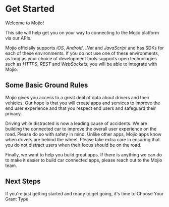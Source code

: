 # Get Started #

Welcome to Mojio! 

This site will help get you on your way to connecting to the Mojio platform via our APIs. 

Mojio officially supports _iOS_, _Android_, _.Net_ and _JavaScript_ and has SDKs for each of these environments. If you do not use one of these environments, as long as your choice of development tools supports open technologies such as _HTTPS_, _REST_ and _WebSockets_, you will be able to integrate with Mojio.

## Some Basic Ground Rules ##

Mojio gives you access to a great deal of data about drivers and their vehicles. Our hope is that you will create apps and services to improve the end user experience and that you respect end users and safeguard their privacy.

Driving while distracted is now a leading cause of accidents. We are building the connected car to improve the overall user experience on the road. Please do so with safety in mind. Unlike other apps, Mojio apps know when drivers are behind the wheel. Please take extra care in ensuring that you do not distract users when their focus should be on the road.

Finally, we want to help you build great apps. If there is anything we can do to make it easier to build car connected apps, please reach out to the Mojio team.

## Next Steps ##

If you're just getting started and ready to get going, it's time to Choose Your Grant Type.



